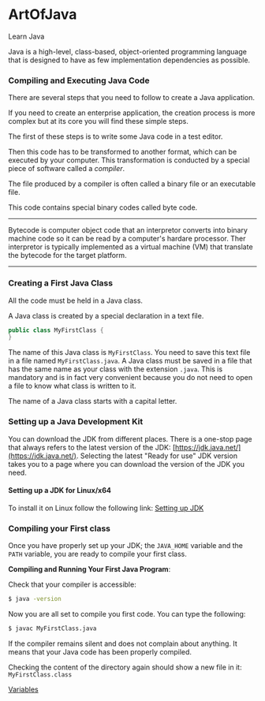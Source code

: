# ArtOfJava

Learn Java

Java is a high-level, class-based, object-oriented programming language that is designed to have as few implementation dependencies as possible.

### Compiling and Executing Java Code

There are several steps that you need to follow to create a Java application.

If you need to create an enterprise application, the creation process is more complex but at its core you will find these simple steps.

The first of these steps is to write some Java code in a test editor.

Then this code has to be transformed to another format, which can be executed by your computer. This transformation is conducted by a special piece of software called a *compiler*.

The file produced by a compiler is often called a binary file or an executable file.

This code contains special binary codes called byte code.

----------

Bytecode is computer object code that an interpretor converts into binary machine code so it can be read by a computer's hardare processor. Ther interpretor is typically implemented as a virtual machine (VM) that translate the bytecode for the target platform.

-------


### Creating a First Java Class

All the code must be held in a Java class.

A Java class is created by a special declaration in a text file.

```java
public class MyFirstClass {
}
```

The name of this Java class is `MyFirstClass`. You need to save this text file in a file named `MyFirstClass.java`. A Java class must be saved in a file that has the same name as your class with the extension `.java`. This is mandatory and is in fact very convenient because you do not need to open a file to know what class is written to it.

The name of a Java class starts with a capital letter.


### Setting up a Java Development Kit

You can download the JDK from different places. There is a one-stop page that always refers to the latest version of the JDK: [https://jdk.java.net/](https://jdk.java.net/). Selecting the latest "Ready for use" JDK version takes you to a page where you can download the version of the JDK you need.


#### Setting up a JDK for Linux/x64

To install it on Linux follow the following link: [Setting up JDK](https://dev.java/learn/getting-started/#setting-up-jdk)

### Compiling your First class

Once you have properly set up your JDK; the `JAVA_HOME` variable and the `PATH` variable, you are ready to compile your first class.

**Compiling and Running Your First Java Program**:

Check that your compiler is accessible:

```bash
$ java -version
```

Now you are all set to compile you first code. You can type the following:

```bash
$ javac MyFirstClass.java
```

If the compiler remains silent and does not complain about anything. It means that your Java code has been properly compiled.

Checking the content of the directory again should show a new file in it: `MyFirstClass.class`

[Variables](101-basics/variables.md)